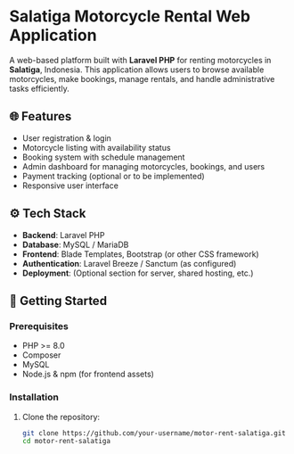 # Salatiga Motorcycle Rental Web Application

A web-based platform built with **Laravel PHP** for renting motorcycles in **Salatiga**, Indonesia. This application allows users to browse available motorcycles, make bookings, manage rentals, and handle administrative tasks efficiently.

## 🌐 Features

- User registration & login
- Motorcycle listing with availability status
- Booking system with schedule management
- Admin dashboard for managing motorcycles, bookings, and users
- Payment tracking (optional or to be implemented)
- Responsive user interface

## ⚙️ Tech Stack

- **Backend**: Laravel PHP
- **Database**: MySQL / MariaDB
- **Frontend**: Blade Templates, Bootstrap (or other CSS framework)
- **Authentication**: Laravel Breeze / Sanctum (as configured)
- **Deployment**: (Optional section for server, shared hosting, etc.)

## 🚀 Getting Started

### Prerequisites

- PHP >= 8.0
- Composer
- MySQL
- Node.js & npm (for frontend assets)

### Installation

1. Clone the repository:

   ```bash
   git clone https://github.com/your-username/motor-rent-salatiga.git
   cd motor-rent-salatiga

